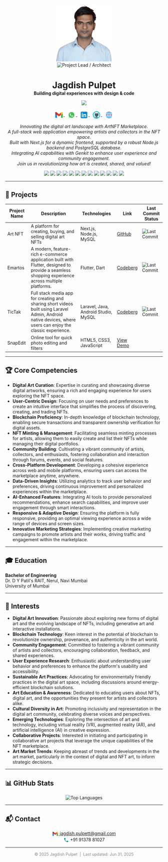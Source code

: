 
<!-- ========================= START: Profile Header Section ========================= -->
<!-- Contains profile photo, title badge, name, tagline, status badges, social links, bio summary, and skill badges -->
<!-- Contains profile photo and title badge -->
<p align="center">
  <img src="assets/jagdish-profile-photo.jpg" alt="Jagdish Pulpet" width="180"><br>
  <img src="https://img.shields.io/badge/Project%20Lead%20%7C%20Architect-23272F?style=for-the-badge&logo=codefactor&logoColor=white" alt="Project Lead / Architect" />
</p>

<!-- START: Name and Tagline -->
<h1 align="center" style="margin-bottom:0;">Jagdish Pulpet</h1>
<p align="center" style="margin-top:0;">
  <b>Building digital experiences with design & code</b>
</p>

<!-- START: Status Badges -->
<p align="center">
  <img src="https://img.shields.io/badge/Location-Mumbai,%20India-blue?style=flat-square&logo=googlemaps&logoColor=white" />
</p>

<!-- START: Social Links -->
<p align="center">
  <a href="mailto:jagdish.pulpett@gmail.com">
    <img src="assets/gmail.png" alt="Email" width="28" style="vertical-align:middle;">
  </a>
  &nbsp;
  <a href="https://wa.me/919137881027" target="_blank">
    <img src="assets/whatsapp.png" alt="WhatsApp" width="28" style="vertical-align:middle;">
  </a>
  &nbsp;
  <a href="https://linkedin.com/in/jagdish-pulpet" target="_blank">
    <img src="assets/linkedin.png" alt="LinkedIn" width="28" style="vertical-align:middle;">
  </a>
  &nbsp;
  <a href="https://github.com/jagdish-pulpet" target="_blank">
    <img src="assets/github.png" alt="GitHub" width="28" style="vertical-align:middle;">
  </a>
  &nbsp;
  <a href="https://your-portfolio-demo.com" target="_blank">
    <img src="assets/portfolio.png" alt="Portfolio" width="28" style="vertical-align:middle;">
  </a>
</p>


<!-- START: Bio Summary -->
<p align="center" style="max-width:600px;">
  <i>
    Innovating the digital art landscape with ArtNFT Marketplace.<br>
    A full-stack web application empowering artists and collectors in the NFT space.<br>
    Built with Next.js for a dynamic frontend, supported by a robust Node.js backend and PostgreSQL database.<br>
    Integrating AI capabilities with Genkit to enhance user experience and community engagement.<br>
    Join us in revolutionizing how art is created, shared, and valued!
  </i>
</p>
<!-- END: Bio Summary -->


<!-- START: Skill Badges -->
<p align="center">
  <img src="https://img.shields.io/badge/Product%20Manager-orange" />
  <img src="https://img.shields.io/badge/Full%20Stack%20Developer-blue" />
  <img src="https://img.shields.io/badge/Developer-green" />
  <img src="https://img.shields.io/badge/Designer-blue" />
  <img src="https://img.shields.io/badge/HTML5-E34F26?logo=html5&logoColor=white" />
  <img src="https://img.shields.io/badge/CSS3-1572B6?logo=css3&logoColor=white" />
  <img src="https://img.shields.io/badge/JavaScript-F7DF1E?logo=javascript&logoColor=black" />
  <img src="https://img.shields.io/badge/React-61DAFB?logo=react&logoColor=black" />
  <img src="https://img.shields.io/badge/Node.js-339933?logo=node.js&logoColor=white" />
  <img src="https://img.shields.io/badge/Express.js-404D59?logo=express&logoColor=white" />
  <img src="https://img.shields.io/badge/PostgreSQL-4169E1?logo=postgresql&logoColor=white" />
  <img src="https://img.shields.io/badge/TypeScript-007ACC?logo=typescript&logoColor=white" />
  <img src="https://img.shields.io/badge/AI-FF5722?logo=ai&logoColor=white" />
</p>

<!-- ========================= END: Profile Header Section =========================== -->


---


<!-- ========================= START: Projects Section =============================== -->
<!-- Notable projects with brief descriptions and links -->
## 🚀 Projects

<!-- START: Projects Table -->
| Project Name         | Description                                               | Technologies                     | Link         | Last Commit Status |
|----------------------|-----------------------------------------------------------|----------------------------------|--------------|--------------------|
| Art NFT              | A platform for creating, buying, and selling digital art NFTs | Next.js, Node.js, MySQL         | [GitHub](https://github.com/jagdish-pulpet/artnft) | ![Last Commit](https://img.shields.io/github/last-commit/jagdish-pulpet/artnft) |      |
| Emartos              | A modern, feature-rich e-commerce application built with Flutter, designed to provide a seamless shopping experience across multiple platforms. | Flutter, Dart                    | [Codeberg](https://codeberg.org/jpulpet/emartos) | ![Last Commit](https://img.shields.io/badge/last%20commit-unknown-orange) |
| TicTak          | Full stack  media app for creating and sharing short videos built using Laravel Admin, Android native devices,  where users can enjoy the classic experience. | Laravel, Java, Android Studio, MySQL             | [Codeberg](https://codeberg.org/jpulpet/tictac-android-java) | ![Last Commit](https://img.shields.io/badge/last%20commit-unknown-orange) |
| SnapEdit          | Online tool for quick photo editing and filters     | HTML5, CSS3, JavaScript   | [View Demo](https://jagdish-pulpet.github.io/snapedit)       |

<!-- ========================= END: Projects Section ================================ -->

---

<!-- ========================= START: Core Competencies Section ====================== -->
<!-- Highlights of main areas of expertise -->
## 🏆 Core Competencies

- **Digital Art Curation**: Expertise in curating and showcasing diverse digital artworks, ensuring a rich and engaging experience for users exploring the NFT space.
- **User-Centric Design**: Focusing on user needs and preferences to create an intuitive interface that simplifies the process of discovering, creating, and trading NFTs.
- **Blockchain Proficiency**: In-depth knowledge of blockchain technology, enabling secure transactions and transparent ownership verification for digital assets.
- **NFT Minting & Management**: Facilitating seamless minting processes for artists, allowing them to easily create and list their NFTs while managing their digital portfolios.
- **Community Building**: Cultivating a vibrant community of artists, collectors, and enthusiasts, fostering collaboration and interaction through forums, events, and social features.
- **Cross-Platform Development**: Developing a cohesive experience across web and mobile platforms, ensuring users can access the marketplace anytime, anywhere.
- **Data-Driven Insights**: Utilizing analytics to track user behavior and preferences, driving continuous improvement and personalized experiences within the marketplace.
- **AI-Enhanced Features**: Integrating AI tools to provide personalized recommendations, enhance search capabilities, and improve user engagement through smart interactions.
- **Responsive & Adaptive Design**: Ensuring the platform is fully responsive, providing an optimal viewing experience across a wide range of devices and screen sizes.
- **Innovative Marketing Strategies**: Implementing creative marketing campaigns to promote artists and their works, driving traffic and engagement within the marketplace.

<!-- ========================= END: Core Competencies Section ======================== -->


---

<!-- ========================= START: Education Section ============================== -->
<!-- Academic background and qualifications -->
## 🎓 Education

**Bachelor of Engineering**  
Dr. D Y Patil's RAIT, Nerul, Navi Mumbai  
University of Mumbai
<!-- ========================= END: Education Section ================================ -->

---

<!-- ========================= START: Interests Section ====================== -->
## 🎨 Interests

- **Digital Art Innovation**: Passionate about exploring new forms of digital art and the evolving landscape of NFTs, including generative art and interactive installations.
- **Blockchain Technology**: Keen interest in the potential of blockchain to revolutionize ownership, provenance, and authenticity in the art world.
- **Community Engagement**: Committed to fostering a vibrant community of artists and collectors, encouraging collaboration, feedback, and shared experiences.
- **User Experience Research**: Enthusiastic about understanding user behavior and preferences to enhance the platform's usability and accessibility.
- **Sustainable Art Practices**: Advocating for environmentally friendly practices in the digital art space, including discussions around energy-efficient blockchain solutions.
- **Art Education & Awareness**: Dedicated to educating users about NFTs, digital art, and the opportunities they present for artists and collectors alike.
- **Cultural Diversity in Art**: Promoting inclusivity and representation in the digital art community, celebrating diverse voices and perspectives.
- **Emerging Technologies**: Exploring the intersection of art and technology, including virtual reality (VR), augmented reality (AR), and artificial intelligence (AI) in creative expression.
- **Collaborative Projects**: Interested in initiating and participating in collaborative art projects that leverage the unique capabilities of the NFT marketplace.
- **Art Market Trends**: Keeping abreast of trends and developments in the art market, particularly in the context of digital and NFT art, to inform strategic decisions.

<!-- ========================= END: Interests Section ======================== -->


---

<!-- ========================= START: GitHub Stats Section =========================== -->
<!-- GitHub statistics, streaks, and trophies -->
## 📊 GitHub Stats

<!-- START: GitHub Stats Cards -->
<p align="center">
  <img src="https://github-readme-stats.vercel.app/api/top-langs/?username=jagdish-pulpet&theme=blueberry" alt="Top Languages" />
</p>
<!-- ========================= END: GitHub Stats Section ============================= -->

---

<!-- ========================= START: Contact Section ================================ -->
<!-- Contact information and ways to connect -->
## 📬 Contact

<!-- START: Social Links -->
<!-- START: Contact Info -->
<p align="center">
  <a href="mailto:jagdish.pulpett@gmail.com">
    <img src="assets/gmail.png" alt="Email" width="20" style="vertical-align:middle;"> jagdish.pulpett@gmail.com
  </a> <br>
  <img src="assets/phone.png" alt="Phone" width="18" style="vertical-align:middle;"> +91 91378 81027
</p>
<!-- ========================= END: Contact Section ================================= -->

---

<!-- START: Footer -->
<p align="center" style="color:#888;font-size:0.9em;">
  &copy; 2025 Jagdish Pulpet &nbsp;|&nbsp; Last updated: Jun 31, 2025
</p>
<!-- END: Footer -->

<!--
## Hi there 👋


**jagdish-pulpet/jagdish-pulpet** is a ✨ _special_ ✨ repository because its `README.md` (this file) appears on your GitHub profile.

Here are some ideas to get you started:

- 🔭 I'm currently working on ...
- 🌱 I'm currently learning ...
- 👯 I'm looking to collaborate on ...
- 🤔 I'm looking for help with ...
- 💬 Ask me about ...
- 📫 How to reach me: ...
- 😄 Pronouns: ...
- ⚡ Fun fact: ...
-->
